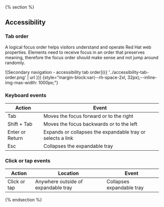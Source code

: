 {% section %}
  ## Accessibility

  ### Tab order

  A logical focus order helps visitors understand and operate Red Hat web properties. Elements need to receive focus in an order that preserves meaning, therefore the focus order should make sense and not jump around randomly.

  ![Secondary navigation - accessibility tab order]({{ '../accessibility-tab-order.png' | url }}) {style="margin-block:var(--rh-space-2xl, 32px);--inline-img-max-width: 1000px;"}

  ### Keyboard events

  | Action          | Event                                                      |
  | --------------- | ---------------------------------------------------------- |
  | Tab             | Moves the focus forward or to the right                    |
  | Shift + Tab     | Moves the focus backwards or to the left                   |
  | Enter or Return | Expands or collapses the expandable tray or selects a link |
  | Esc             | Collapses the expandable tray                              |

  ### Click or tap events

  | Action          | Location                                 | Event                                                      |
  | --------------- | ---------------------------------------- | ---------------------------------------------------------- |
  | Click or tap    | Anywhere outside of expandable tray      | Collapses expandable tray                                  |

{% endsection %}